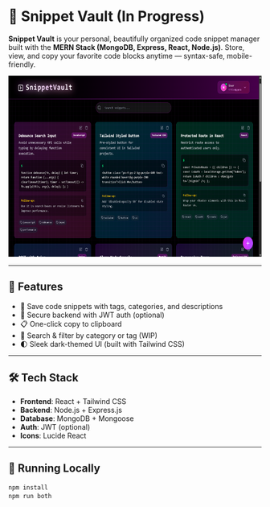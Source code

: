 # 🔐 Snippet Vault (In Progress)

**Snippet Vault** is your personal, beautifully organized code snippet manager built with the **MERN Stack (MongoDB, Express, React, Node.js)**. Store, view, and copy your favorite code blocks anytime — syntax-safe, mobile-friendly.

<img src="public/snippetvault.png" height="360px" width="640px">

---

## 🚀 Features

- 📁 Save code snippets with tags, categories, and descriptions
- 💾 Secure backend with JWT auth (optional)
- 📋 One-click copy to clipboard
- 🔎 Search & filter by category or tag (WIP)
- 🌓 Sleek dark-themed UI (built with Tailwind CSS)

---

## 🛠 Tech Stack

- **Frontend**: React + Tailwind CSS
- **Backend**: Node.js + Express.js
- **Database**: MongoDB + Mongoose
- **Auth**: JWT (optional)
- **Icons**: Lucide React

---

## 🧪 Running Locally

```bash
npm install
npm run both
```
